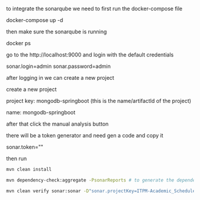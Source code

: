 to integrate the sonarqube we need to first run the docker-compose file

docker-compose up -d

then make sure the sonarqube is running

docker ps

go to the http://localhost:9000 and login with the default credentials

sonar.login=admin
sonar.password=admin

after logging in we can create a new project

create a new project

project key: mongodb-springboot (this is the name/artifactId of the project)

name: mongodb-springboot

after that click the manual analysis button

there will be a token generator and need gen a code and copy it

sonar.token="<token>"

then run

```sh
mvn clean install

mvn dependency-check:aggregate -PsonarReports # to generate the dependency check report

mvn clean verify sonar:sonar -D"sonar.projectKey=ITPM-Academic_Scheduler_2" -D"sonar.host.url=http://localhost:9000" -D"sonar.login=sqp_8f70425819ef1d67d0d66da31aea5eb5433c4555" -X # to run the sonar scan and sync with the sonar server
```
